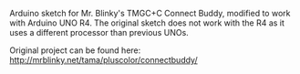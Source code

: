 Arduino sketch for Mr. Blinky's TMGC+C Connect Buddy, modified to work with Arduino UNO R4. The original sketch does not work with the R4 as it uses a different processor than previous UNOs.

Original project can be found here: http://mrblinky.net/tama/pluscolor/connectbuddy/
